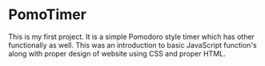 # PomoTimer
This is my first project. It is a simple Pomodoro style timer which has other functionally as well. This was an introduction to basic JavaScript function's along with proper design of website using CSS and proper HTML.
